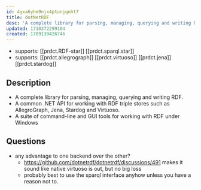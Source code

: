 ```yaml
---
id: 4gxa6yhm9njx4ptunjqnht7
title: dotNetRDF
desc: 'A complete library for parsing, managing, querying and writing RDF; A common .NET API for working with RDF triple stores such as AllegroGraph, Jena, Stardog and Virtuoso'
updated: 1710372299104
created: 1709139426746
---
```


- supports: [[prdct.RDF-star]] [[prdct.sparql.star]]
- supports: [[prdct.allegrograph]] [[prdct.virtuoso]] [[prdct.jena]] [[prdct.stardog]]


## Description

- A complete library for parsing, managing, querying and writing RDF.
- A common .NET API for working with RDF triple stores such as AllegroGraph, Jena, Stardog and Virtuoso.
- A suite of command-line and GUI tools for working with RDF under Windows

## Questions

- any advantage to one backend over the other?
  - https://github.com/dotnetrdf/dotnetrdf/discussions/491 makes it sound like native virtuoso is out, but no big loss
  - probably best to use the sparql interface anyhow unless you have a reason not to. 